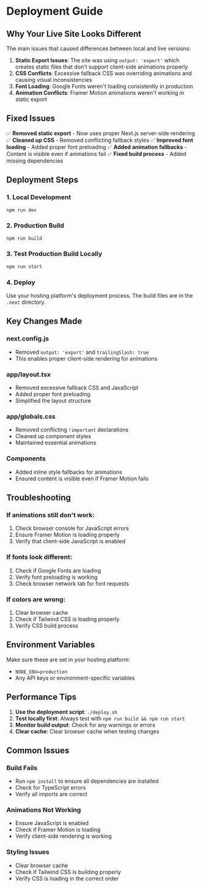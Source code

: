 # Deployment Guide

## Why Your Live Site Looks Different

The main issues that caused differences between local and live versions:

1. **Static Export Issues**: The site was using `output: 'export'` which creates static files that don't support client-side animations properly
2. **CSS Conflicts**: Excessive fallback CSS was overriding animations and causing visual inconsistencies
3. **Font Loading**: Google Fonts weren't loading consistently in production
4. **Animation Conflicts**: Framer Motion animations weren't working in static export

## Fixed Issues

✅ **Removed static export** - Now uses proper Next.js server-side rendering
✅ **Cleaned up CSS** - Removed conflicting fallback styles
✅ **Improved font loading** - Added proper font preloading
✅ **Added animation fallbacks** - Content is visible even if animations fail
✅ **Fixed build process** - Added missing dependencies

## Deployment Steps

### 1. Local Development
```bash
npm run dev
```

### 2. Production Build
```bash
npm run build
```

### 3. Test Production Build Locally
```bash
npm run start
```

### 4. Deploy
Use your hosting platform's deployment process. The build files are in the `.next` directory.

## Key Changes Made

### next.config.js
- Removed `output: 'export'` and `trailingSlash: true`
- This enables proper client-side rendering for animations

### app/layout.tsx
- Removed excessive fallback CSS and JavaScript
- Added proper font preloading
- Simplified the layout structure

### app/globals.css
- Removed conflicting `!important` declarations
- Cleaned up component styles
- Maintained essential animations

### Components
- Added inline style fallbacks for animations
- Ensured content is visible even if Framer Motion fails

## Troubleshooting

### If animations still don't work:
1. Check browser console for JavaScript errors
2. Ensure Framer Motion is loading properly
3. Verify that client-side JavaScript is enabled

### If fonts look different:
1. Check if Google Fonts are loading
2. Verify font preloading is working
3. Check browser network tab for font requests

### If colors are wrong:
1. Clear browser cache
2. Check if Tailwind CSS is loading properly
3. Verify CSS build process

## Environment Variables

Make sure these are set in your hosting platform:
- `NODE_ENV=production`
- Any API keys or environment-specific variables

## Performance Tips

1. **Use the deployment script**: `./deploy.sh`
2. **Test locally first**: Always test with `npm run build && npm run start`
3. **Monitor build output**: Check for any warnings or errors
4. **Clear cache**: Clear browser cache when testing changes

## Common Issues

### Build Fails
- Run `npm install` to ensure all dependencies are installed
- Check for TypeScript errors
- Verify all imports are correct

### Animations Not Working
- Ensure JavaScript is enabled
- Check if Framer Motion is loading
- Verify client-side rendering is working

### Styling Issues
- Clear browser cache
- Check if Tailwind CSS is building properly
- Verify CSS is loading in the correct order 